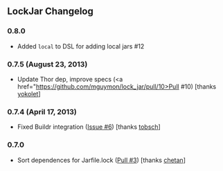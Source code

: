 ## LockJar Changelog

### 0.8.0

* Added `local` to DSL for adding local jars #12

### 0.7.5 (August 23, 2013)

* Update Thor dep, improve specs (<a href="https://github.com/mguymon/lock_jar/pull/10>Pull #10</a>) [thanks <a href="https://github.com/yokolet">yokolet</a>]

### 0.7.4 (April 17, 2013)

* Fixed Buildr integration (<a href="https://github.com/mguymon/lock_jar/issues/6">Issue #6</a>) [thanks <a href="https://github.com/tobsch">tobsch</a>]

### 0.7.0

* Sort dependences for Jarfile.lock (<a href="https://github.com/mguymon/lock_jar/pull/3">Pull #3</a>) [thanks <a href="https://github.com/chetan">chetan</a>]
